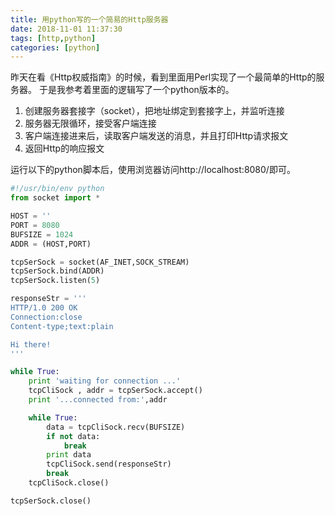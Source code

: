 ```yaml
---
title: 用python写的一个简易的Http服务器
date: 2018-11-01 11:37:30
tags: [http,python]
categories: [python]
---
```


昨天在看《Http权威指南》的时候，看到里面用Perl实现了一个最简单的Http的服务器。
于是我参考着里面的逻辑写了一个python版本的。

1. 创建服务器套接字（socket），把地址绑定到套接字上，并监听连接
2. 服务器无限循环，接受客户端连接
3. 客户端连接进来后，读取客户端发送的消息，并且打印Http请求报文
4. 返回Http的响应报文

运行以下的python脚本后，使用浏览器访问http://localhost:8080/即可。

```python
#!/usr/bin/env python
from socket import *

HOST = ''
PORT = 8080
BUFSIZE = 1024
ADDR = (HOST,PORT)

tcpSerSock = socket(AF_INET,SOCK_STREAM)
tcpSerSock.bind(ADDR)
tcpSerSock.listen(5)

responseStr = '''
HTTP/1.0 200 OK
Connection:close
Content-type;text:plain

Hi there!
'''

while True:
    print 'waiting for connection ...'
    tcpCliSock , addr = tcpSerSock.accept()
    print '...connected from:',addr

    while True:
        data = tcpCliSock.recv(BUFSIZE)
        if not data:
            break
        print data
        tcpCliSock.send(responseStr)
        break
    tcpCliSock.close()

tcpSerSock.close()
```

